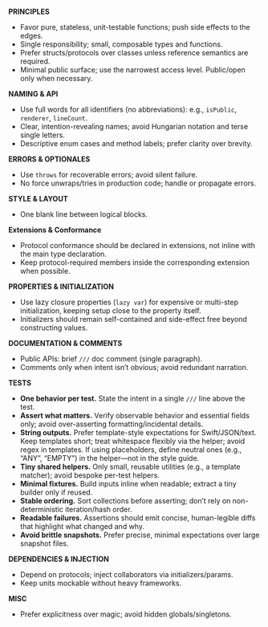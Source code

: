 **PRINCIPLES**

* Favor pure, stateless, unit-testable functions; push side effects to the edges.
* Single responsibility; small, composable types and functions.
* Prefer structs/protocols over classes unless reference semantics are required.
* Minimal public surface; use the narrowest access level. Public/open only when necessary.

**NAMING & API**

* Use full words for all identifiers (no abbreviations): e.g., `isPublic`, `renderer`, `lineCount`.
* Clear, intention-revealing names; avoid Hungarian notation and terse single letters.
* Descriptive enum cases and method labels; prefer clarity over brevity.

**ERRORS & OPTIONALES**

* Use `throws` for recoverable errors; avoid silent failure.
* No force unwraps/tries in production code; handle or propagate errors.

**STYLE & LAYOUT**

* One blank line between logical blocks.

**Extensions & Conformance**

* Protocol conformance should be declared in extensions, not inline with the main type declaration.
* Keep protocol-required members inside the corresponding extension when possible.

**PROPERTIES & INITIALIZATION**

* Use lazy closure properties (`lazy var`) for expensive or multi-step initialization, keeping setup close to the property itself.
* Initializers should remain self-contained and side-effect free beyond constructing values.

**DOCUMENTATION & COMMENTS**

* Public APIs: brief `///` doc comment (single paragraph).
* Comments only when intent isn’t obvious; avoid redundant narration.

**TESTS**

* **One behavior per test.** State the intent in a single `///` line above the test.
* **Assert what matters.** Verify observable behavior and essential fields only; avoid over-asserting formatting/incidental details.
* **String outputs.** Prefer template-style expectations for Swift/JSON/text. Keep templates short; treat whitespace flexibly via the helper; avoid regex in templates. If using placeholders, define neutral ones (e.g., “ANY”, “EMPTY”) in the helper—not in the style guide.
* **Tiny shared helpers.** Only small, reusable utilities (e.g., a template matcher); avoid bespoke per-test helpers.
* **Minimal fixtures.** Build inputs inline when readable; extract a tiny builder only if reused.
* **Stable ordering.** Sort collections before asserting; don’t rely on non-deterministic iteration/hash order.
* **Readable failures.** Assertions should emit concise, human-legible diffs that highlight what changed and why.
* **Avoid brittle snapshots.** Prefer precise, minimal expectations over large snapshot files.

**DEPENDENCIES & INJECTION**

* Depend on protocols; inject collaborators via initializers/params.
* Keep units mockable without heavy frameworks.

**MISC**

* Prefer explicitness over magic; avoid hidden globals/singletons.
